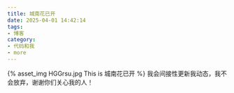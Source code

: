```yaml
---
title: 城南花已开
date: 2025-04-01 14:42:14
tags:
- 博客
category:
- 代码和我
- more
---
```

{% asset_img HGGrsu.jpg This is 城南花已开 %}
我会间接性更新我动态，我不会放弃，谢谢你们关心我的人！